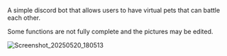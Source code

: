 A simple discord bot that allows users to have virtual pets that can battle each other.

Some functions are not fully complete and the pictures may be edited.

![Screenshot_20250520_180513](https://github.com/user-attachments/assets/0999647b-e044-4970-bece-ce87b85bba8d)

